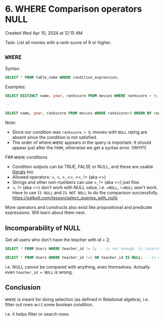 # 6. WHERE Comparison operators NULL
Created Wed Apr 10, 2024 at 12:15 AM

Task: List all movies with a rank-score of 9 or higher.

## `WHERE`
Syntax:
```sql
SELECT * FROM table_name WHERE condition_expression;
```

Examples:
```sql
SELECT DISTINCT name, year, rankscore FROM movies WHERE rankscore > 9;

--

SELECT name, year, rankscore FROM movies WHERE rankscore>9 ORDER BY rankscore DESC LIMIT 20;
```

Note:
- Since our condition was `rankscore > 9`, movies with `NULL` rating are absent since the condition is not satisfied.
- The order of where `WHERE` appears in the query is important. It should appear just after the `FROM`, otherwise we get a syntax error. (WHY!)

F## `WHERE` conditions
- Condition outputs can be TRUE, FALSE or NULL, and these are usable [literals](https://dev.mysql.com/doc/refman/8.0/en/boolean-literals.html) too.
- Allowed operators: =, <, >, <=, >=, != (aka <>)
- Strings and other non-numbers can use =, != (aka <>) just fine.
- =, != (aka <>) don't work with NULL value, i.e. `=NULL`, `!=NULL` won't work. Have to use `IS NULL` and `IS NOT NULL` to do the comparison successfully. https://sqlbolt.com/lesson/select_queries_with_nulls

More operators and constructs also exist like propositional and predicate expressions. Will learn about them next.

## Incomparability of NULL
Get all users who don't have the teacher with id = 2;
```sql
SELECT * FROM Users WHERE teacher_id != 2; -- is not enough. is incorrect.

SELECT * FROM Users WHERE teacher_id !=2 OR teacher_id IS NULL; -- is correct
```

i.e. NULL cannot be compared with anything, even themselves. Actually even `teacher_id = NULL` is wrong.
## Conclusion
`WHERE` is meant for doing selection (as defined in Relational algebra), i.e. filter out rows w.r.t some boolean condition.

i.e. it helps filter or search rows.